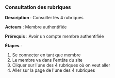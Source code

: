### **Consultation des rubriques** 

**Description** : Consulter les 4 rubriques

**Acteurs** : Membre authentifiée

**Prérequis** : Avoir un compte membre authentifiée

**Étapes** :

1.  Se connecter en tant que membre
3.  Le membre va dans l'entête du site
4.  Cliquer sur l'une des 4 rubriques où on veut aller
5.  Aller sur la page de l'une des 4 rubriques

